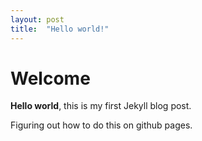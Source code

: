 ```yaml
---
layout: post
title:  "Hello world!"
---
```


# Welcome

**Hello world**, this is my first Jekyll blog post.

Figuring out how to do this on github pages.